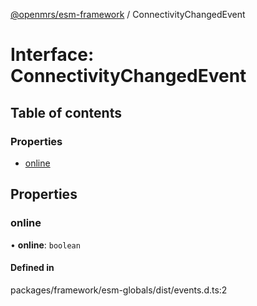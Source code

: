 [@openmrs/esm-framework](../API.md) / ConnectivityChangedEvent

# Interface: ConnectivityChangedEvent

## Table of contents

### Properties

- [online](ConnectivityChangedEvent.md#online)

## Properties

### online

• **online**: `boolean`

#### Defined in

packages/framework/esm-globals/dist/events.d.ts:2
